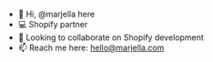 - 👋  Hi, @marjella here
- 💻 Shopify partner
- 💞️ Looking to collaborate on Shopify development
- 📫  Reach me here: hello@marjella.com

<!---
marjella/marjella is a ✨ special ✨ repository because its `README.md` (this file) appears on your GitHub profile.
You can click the Preview link to take a look at your changes.
--->
